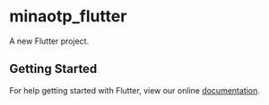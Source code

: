 # minaotp_flutter

A new Flutter project.

## Getting Started

For help getting started with Flutter, view our online
[documentation](https://flutter.io/).
